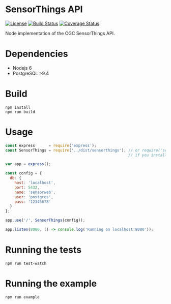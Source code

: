 # SensorThings API
[![License](https://img.shields.io/badge/license-MPL2-blue.svg)](https://raw.githubusercontent.com/mozilla-sensorweb/sensorthings/master/LICENSE)
[![Build Status](https://travis-ci.org/mozilla-sensorweb/sensorthings.svg?branch=master)](https://travis-ci.org/mozilla-sensorweb/sensorthings)
[![Coverage Status](https://coveralls.io/repos/github/mozilla-sensorweb/sensorthings/badge.svg)](https://coveralls.io/github/mozilla-sensorweb/sensorthings)

Node implementation of the OGC SensorThings API.

# Dependencies
* Nodejs 6
* PostgreSQL >9.4

# Build
```shell
npm install
npm run build
```

# Usage
```js
const express      = require('express');
const SensorThings = require('../dist/sensorthings'); // or require('sensorthings')
                                                      // if you installed it via npm

var app = express();

const config = {
  db: {
    host: 'localhost',
    port: 5432,
    name: 'sensorweb',
    user: 'postgres',
    pass: '12345678'
  }
};

app.use('/', SensorThings(config));

app.listen(8080, () => console.log('Running on localhost:8080'));
```

# Running the tests

```shell
npm run test-watch
```

# Running the example

```shell
npm run example
```

